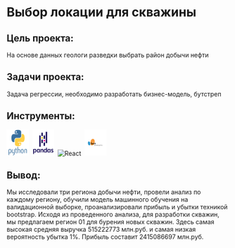 # Выбор локации для скважины
## Цель проекта:
На основе данных геологи разведки выбрать район добычи нефти
## Задачи проекта:
Задача регрессии, необходимо разработать бизнес-модель, бутстреп
## Инструменты:
<div>
  <img src="https://github.com/devicons/devicon/blob/master/icons/python/python-original-wordmark.svg" title="React" alt="React" width="50" height="60"/>&nbsp;
  <img src="https://github.com/devicons/devicon/blob/master/icons/pandas/pandas-original-wordmark.svg" title="React" alt="React" width="50" height="60"/>&nbsp;
  <img src="https://raw.githubusercontent.com/whitead/skunk/main/tests/skunk.svg" title="React" alt="React" width="50" height="60"/>&nbsp;
  <img src="https://github.com/scikit-learn/scikit-learn/blob/main/doc/logos/scikit-learn-logo.svg" title="React" alt="React" save=15" width="50" height="60"/>&nbsp;
</div>

## Вывод:

Мы исследовали три региона добычи нефти, провели анализ по каждому региону, обучили модель машинного обучения на валидационной выборке, проанализировали прибыль и убытки техникой bootstrap. Исходя из проведенного анализа, для разработки скважин, мы предлагаем регион 01 для бурения новых скважин. Здесь самая высокая средняя выручка 515222773 млн.руб. и самая низкая вероятность убытка 1%. Прибыль составит 2415086697 млн.руб.
